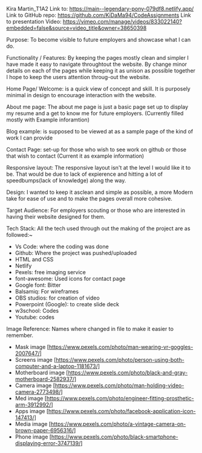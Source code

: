 Kira Martin_T1A2
Link to: https://main--legendary-pony-079df8.netlify.app/
Link to GitHub repo: https://github.com/KiDaMa94/CodeAssignments 
Link to presentation Video: https://vimeo.com/manage/videos/833022140?embedded=false&source=video_title&owner=38650398

Purpose: To become visible to future employers and showcase what I can do.

Functionality / Features:
By keeping the pages mostly clean and simpler I have made it easy to navigate throughtout the website. By change minor details on each of the pages while keeping it as unison as possible together I hope to keep the users attention throug-out the website.

Home Page/ Welcome: is a quick view of concept and skill. It is purposely minimal in design to encourage interaction with the website.

About me page: The about me page is just a basic page set up to display my resume and a get to know me for future employers. (Currently filled mostly with Example inforamtion)

Blog example: is supposed to be viewed at as a sample page of the kind of work I can provide

Contact Page: set-up for those who wish to see work on github or those that wish to contact (Current it as example information)

Responsive layout:
The responsive layout isn't at the level I would like it to be. That would be due to lack of expierence and hitting a lot of speedbumps(lack of knowledge) along the way.

Design:
I wanted to keep it asclean and simple as possible, a more Modern take for ease of use and to make the pages overall more cohesive.

Target Audience:
For employers scouting or those who are interested in having their website designed for them.

Tech Stack:
All the tech used through out the making of the project are as followed:~
- Vs Code: where the coding was done
- Github: Where the project was pushed/uploaded
- HTML and CSS
- Netlify
- Pexels: free imaging service
- font-awesome: Used icons for contact page
- Google font: Bitter
- Balsamiq: For wireframes
- OBS studios: for creation of video
- Powerpoint (Google): to create slide deck
- w3school: Codes
- Youtube: codes 


Image Reference: Names where changed in file to make it easier to remember.
- Mask image [https://www.pexels.com/photo/man-wearing-vr-goggles-2007647/]
- Screens image [https://www.pexels.com/photo/person-using-both-computer-and-a-laptop-1181673/]
- Motherboard image [https://www.pexels.com/photo/black-and-gray-motherboard-2582937/]
- Camera image [https://www.pexels.com/photo/man-holding-video-camera-2773498/]
- Med image [https://www.pexels.com/photo/engineer-fitting-prosthetic-arm-3912992/]
- Apps image [https://www.pexels.com/photo/facebook-application-icon-147413/]
- Media image [https://www.pexels.com/photo/a-vintage-camera-on-brown-paper-6956316/]
- Phone image [https://www.pexels.com/photo/black-smartphone-displaying-error-3747139/]

